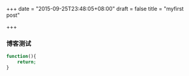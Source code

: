 +++
date = "2015-09-25T23:48:05+08:00"
draft = false
title = "myfirst post"

+++
### 博客测试

```php
function(){
    return;
}
```
